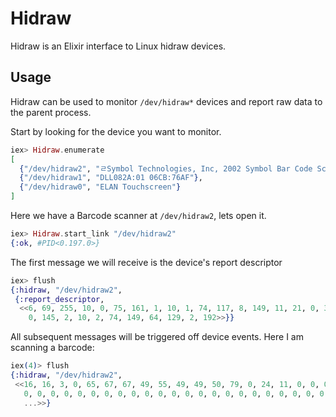 # Hidraw

Hidraw is an Elixir interface to Linux hidraw devices.

## Usage

Hidraw can be used to monitor `/dev/hidraw*` devices and report raw data to
the parent process.

Start by looking for the device you want to monitor.

```elixir
iex> Hidraw.enumerate
[
  {"/dev/hidraw2", "ﾩSymbol Technologies, Inc, 2002 Symbol Bar Code Scanner"},
  {"/dev/hidraw1", "DLL082A:01 06CB:76AF"},
  {"/dev/hidraw0", "ELAN Touchscreen"}
]
```

Here we have a Barcode scanner at `/dev/hidraw2`, lets open it.

```elixir
iex> Hidraw.start_link "/dev/hidraw2"
{:ok, #PID<0.197.0>}
```

The first message we will receive is the device's report descriptor

```elixir
iex> flush
{:hidraw, "/dev/hidraw2",
 {:report_descriptor,
  <<6, 69, 255, 10, 0, 75, 161, 1, 10, 1, 74, 117, 8, 149, 11, 21, 0, 38, 255,
    0, 145, 2, 10, 2, 74, 149, 64, 129, 2, 192>>}}
```

All subsequent messages will be triggered off device events.
Here I am scanning a barcode:

```elixir
iex(4)> flush
{:hidraw, "/dev/hidraw2",
 <<16, 16, 3, 0, 65, 67, 67, 49, 55, 49, 49, 50, 79, 0, 24, 11, 0, 0, 0, 0, 0,
   0, 0, 0, 0, 0, 0, 0, 0, 0, 0, 0, 0, 0, 0, 0, 0, 0, 0, 0, 0, 0, 0, 0, 0, 0, 0,
   ...>>}
```

